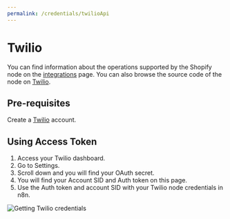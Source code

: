 ```yaml
---
permalink: /credentials/twilioApi
---
```


# Twilio
You can find information about the operations supported by the Shopify node on the [integrations](https://n8n.io/integrations/n8n-nodes-base.twilio) page. You can also browse the source code of the node on [Twilio](https://github.com/n8n-io/n8n/tree/master/packages/nodes-base/nodes/Twilio).

## Pre-requisites

Create a [Twilio](https://twilio.com/) account.

## Using Access Token

1. Access your Twilio dashboard.
2. Go to Settings.
3. Scroll down and you will find your OAuth secret.
4. You will find your Account SID and Auth token on this page.
5. Use the Auth token and account SID with your Twilio node credentials in n8n.

![Getting Twilio credentials](https://i.imgur.com/YVzcFgE.gif)










